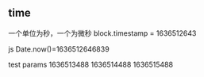


## time
一个单位为秒，一个为微秒
block.timestamp = 1636512643

js Date.now()=1636512646839

test params
1636513488
1636514488
1636515488